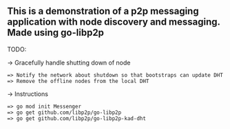 ## This is a demonstration of a p2p messaging application with node discovery and messaging. Made using go-libp2p

TODO:

-> Gracefully handle shutting down of node

    => Notify the network about shutdown so that bootstraps can update DHT
    => Remove the offline nodes from the local DHT

-> Instructions

    => go mod init Messenger
    => go get github.com/libp2p/go-libp2p
    => go get github.com/libp2p/go-libp2p-kad-dht